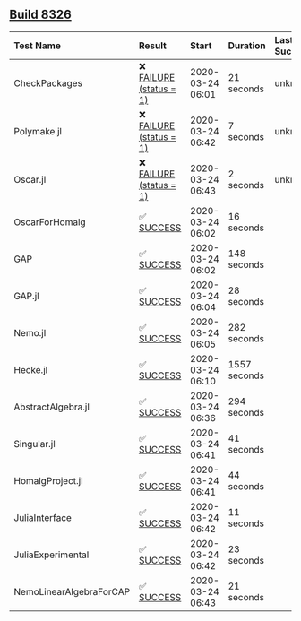 ## [Build 8326](https://oscarci.mathematik.uni-kl.de/job/oscar/8326/)

| Test Name    | Result | Start | Duration | Last Success |
|:-------------|:-------|:------|:---------|:-------------|
| CheckPackages | ❌ [FAILURE (status = 1)](https://oscarci.mathematik.uni-kl.de/job/oscar/8326/artifact/logs/build-8326/CheckPackages.log) | 2020-03-24 06:01 | 21 seconds | unknown |
| Polymake.jl | ❌ [FAILURE (status = 1)](https://oscarci.mathematik.uni-kl.de/job/oscar/8326/artifact/logs/build-8326/Polymake.jl.log) | 2020-03-24 06:42 | 7 seconds | unknown |
| Oscar.jl | ❌ [FAILURE (status = 1)](https://oscarci.mathematik.uni-kl.de/job/oscar/8326/artifact/logs/build-8326/Oscar.jl.log) | 2020-03-24 06:43 | 2 seconds | unknown |
| OscarForHomalg | ✅ [SUCCESS](https://oscarci.mathematik.uni-kl.de/job/oscar/8326/artifact/logs/build-8326/OscarForHomalg.log) | 2020-03-24 06:02 | 16 seconds |  |
| GAP | ✅ [SUCCESS](https://oscarci.mathematik.uni-kl.de/job/oscar/8326/artifact/logs/build-8326/GAP.log) | 2020-03-24 06:02 | 148 seconds |  |
| GAP.jl | ✅ [SUCCESS](https://oscarci.mathematik.uni-kl.de/job/oscar/8326/artifact/logs/build-8326/GAP.jl.log) | 2020-03-24 06:04 | 28 seconds |  |
| Nemo.jl | ✅ [SUCCESS](https://oscarci.mathematik.uni-kl.de/job/oscar/8326/artifact/logs/build-8326/Nemo.jl.log) | 2020-03-24 06:05 | 282 seconds |  |
| Hecke.jl | ✅ [SUCCESS](https://oscarci.mathematik.uni-kl.de/job/oscar/8326/artifact/logs/build-8326/Hecke.jl.log) | 2020-03-24 06:10 | 1557 seconds |  |
| AbstractAlgebra.jl | ✅ [SUCCESS](https://oscarci.mathematik.uni-kl.de/job/oscar/8326/artifact/logs/build-8326/AbstractAlgebra.jl.log) | 2020-03-24 06:36 | 294 seconds |  |
| Singular.jl | ✅ [SUCCESS](https://oscarci.mathematik.uni-kl.de/job/oscar/8326/artifact/logs/build-8326/Singular.jl.log) | 2020-03-24 06:41 | 41 seconds |  |
| HomalgProject.jl | ✅ [SUCCESS](https://oscarci.mathematik.uni-kl.de/job/oscar/8326/artifact/logs/build-8326/HomalgProject.jl.log) | 2020-03-24 06:41 | 44 seconds |  |
| JuliaInterface | ✅ [SUCCESS](https://oscarci.mathematik.uni-kl.de/job/oscar/8326/artifact/logs/build-8326/JuliaInterface.log) | 2020-03-24 06:42 | 11 seconds |  |
| JuliaExperimental | ✅ [SUCCESS](https://oscarci.mathematik.uni-kl.de/job/oscar/8326/artifact/logs/build-8326/JuliaExperimental.log) | 2020-03-24 06:42 | 23 seconds |  |
| NemoLinearAlgebraForCAP | ✅ [SUCCESS](https://oscarci.mathematik.uni-kl.de/job/oscar/8326/artifact/logs/build-8326/NemoLinearAlgebraForCAP.log) | 2020-03-24 06:43 | 21 seconds |  |
